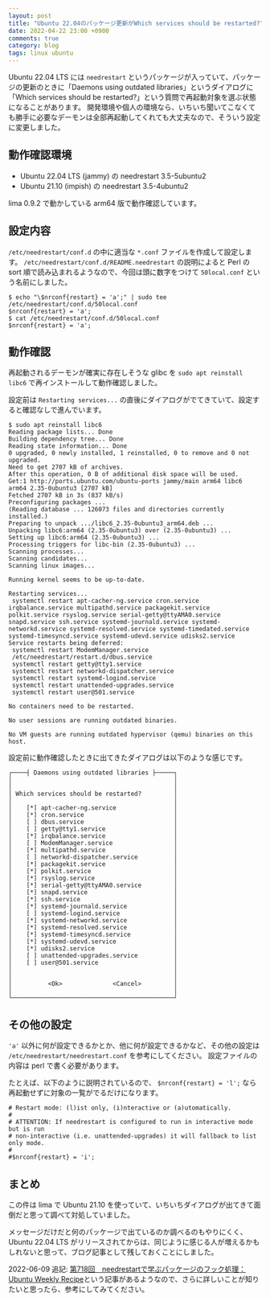 ```yaml
---
layout: post
title: "Ubuntu 22.04のパッケージ更新がWhich services should be restarted?で止まるのを防ぐ"
date: 2022-04-22 23:00 +0900
comments: true
category: blog
tags: linux ubuntu
---
```

Ubuntu 22.04 LTS には `needrestart` というパッケージが入っていて、パッケージの更新のときに「Daemons using outdated libraries」というダイアログに「Which services should be restarted?」という質問で再起動対象を選ぶ状態になることがあります。
開発環境や個人の環境なら、いちいち聞いてこなくても勝手に必要なデーモンは全部再起動してくれても大丈夫なので、そういう設定に変更しました。

<!--more-->

## 動作確認環境

- Ubuntu 22.04 LTS (jammy) の needrestart 3.5-5ubuntu2
- Ubuntu 21.10 (impish) の needrestart 3.5-4ubuntu2

lima 0.9.2 で動かしている arm64 版で動作確認しています。

## 設定内容

`/etc/needrestart/conf.d` の中に適当な `*.conf` ファイルを作成して設定します。
`/etc/needrestart/conf.d/README.needrestart` の説明によると Perl の sort 順で読み込まれるようなので、今回は頭に数字をつけて `50local.conf` という名前にしました。

```console
$ echo "\$nrconf{restart} = 'a';" | sudo tee /etc/needrestart/conf.d/50local.conf
$nrconf{restart} = 'a';
$ cat /etc/needrestart/conf.d/50local.conf
$nrconf{restart} = 'a';
```

## 動作確認

再起動されるデーモンが確実に存在しそうな glibc を `sudo apt reinstall libc6` で再インストールして動作確認しました。

設定前は `Restarting services...` の直後にダイアログがでてきていて、設定すると確認なしで進んでいます。

```console
$ sudo apt reinstall libc6
Reading package lists... Done
Building dependency tree... Done
Reading state information... Done
0 upgraded, 0 newly installed, 1 reinstalled, 0 to remove and 0 not upgraded.
Need to get 2707 kB of archives.
After this operation, 0 B of additional disk space will be used.
Get:1 http://ports.ubuntu.com/ubuntu-ports jammy/main arm64 libc6 arm64 2.35-0ubuntu3 [2707 kB]
Fetched 2707 kB in 3s (837 kB/s)
Preconfiguring packages ...
(Reading database ... 126073 files and directories currently installed.)
Preparing to unpack .../libc6_2.35-0ubuntu3_arm64.deb ...
Unpacking libc6:arm64 (2.35-0ubuntu3) over (2.35-0ubuntu3) ...
Setting up libc6:arm64 (2.35-0ubuntu3) ...
Processing triggers for libc-bin (2.35-0ubuntu3) ...
Scanning processes...
Scanning candidates...
Scanning linux images...

Running kernel seems to be up-to-date.

Restarting services...
 systemctl restart apt-cacher-ng.service cron.service irqbalance.service multipathd.service packagekit.service polkit.service rsyslog.service serial-getty@ttyAMA0.service snapd.service ssh.service systemd-journald.service systemd-networkd.service systemd-resolved.service systemd-timedated.service systemd-timesyncd.service systemd-udevd.service udisks2.service
Service restarts being deferred:
 systemctl restart ModemManager.service
 /etc/needrestart/restart.d/dbus.service
 systemctl restart getty@tty1.service
 systemctl restart networkd-dispatcher.service
 systemctl restart systemd-logind.service
 systemctl restart unattended-upgrades.service
 systemctl restart user@501.service

No containers need to be restarted.

No user sessions are running outdated binaries.

No VM guests are running outdated hypervisor (qemu) binaries on this host.
```

設定前に動作確認したときに出てきたダイアログは以下のような感じです。

	┌────┤ Daemons using outdated libraries ├─────┐
	│                                             │
	│                                             │
	│ Which services should be restarted?         │
	│                                             │
	│    [*] apt-cacher-ng.service                │
	│    [*] cron.service                         │
	│    [ ] dbus.service                         │
	│    [ ] getty@tty1.service                   │
	│    [*] irqbalance.service                   │
	│    [ ] ModemManager.service                 │
	│    [*] multipathd.service                   │
	│    [ ] networkd-dispatcher.service          │
	│    [*] packagekit.service                   │
	│    [*] polkit.service                       │
	│    [*] rsyslog.service                      │
	│    [*] serial-getty@ttyAMA0.service         │
	│    [*] snapd.service                        │
	│    [*] ssh.service                          │
	│    [*] systemd-journald.service             │
	│    [ ] systemd-logind.service               │
	│    [*] systemd-networkd.service             │
	│    [*] systemd-resolved.service             │
	│    [*] systemd-timesyncd.service            │
	│    [*] systemd-udevd.service                │
	│    [*] udisks2.service                      │
	│    [ ] unattended-upgrades.service          │
	│    [ ] user@501.service                     │
	│                                             │
	│                                             │
	│          <Ok>              <Cancel>         │
	│                                             │
	└─────────────────────────────────────────────┘


## その他の設定

`'a'` 以外に何が設定できるかとか、他に何が設定できるかなど、その他の設定は `/etc/needrestart/needrestart.conf` を参考にしてください。
設定ファイルの内容は perl で書く必要があります。

たとえば、以下のように説明されているので、 `$nrconf{restart} = 'l';` なら再起動せずに対象の一覧がでるだけになります。

    # Restart mode: (l)ist only, (i)nteractive or (a)utomatically.
    #
    # ATTENTION: If needrestart is configured to run in interactive mode but is run
    # non-interactive (i.e. unattended-upgrades) it will fallback to list only mode.
    #
    #$nrconf{restart} = 'i';

## まとめ

この件は lima で Ubuntu 21.10 を使っていて、いちいちダイアログが出てきて面倒だと思って調べて対処していました。

メッセージだけだと何のパッケージで出ているのか調べるのもやりにくく、Ubuntu 22.04 LTS がリリースされてからは、同じように感じる人が増えるかもしれないと思って、ブログ記事として残しておくことにしました。

2022-06-09 追記: [第718回　needrestartで学ぶパッケージのフック処理：Ubuntu Weekly Recipe](https://gihyo.jp/admin/serial/01/ubuntu-recipe/0718)という記事があるようなので、さらに詳しいことが知りたいと思ったら、参考にしてみてください。
